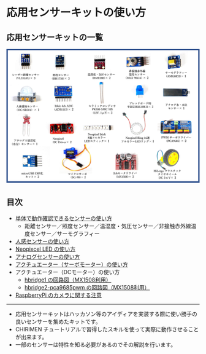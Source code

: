 # 応用センサーキットの使い方
## 応用センサーキットの一覧

<img src="./imgs/AppliedSensorKits.jpg" width=800>

## 目次
- [単体で動作確認できるセンサーの使い方](i2csensor.md)
  - 距離センサー／照度センサー／温湿度・気圧センサー／非接触赤外線温度センサー／サーモグラフィー
- [人感センサーの使い方](pirsensor.md)
- [Neopixcel LED の使い方](neopixcel.md)
- [アナログセンサーの使い方](analogsensor.md)
- [アクチュエーター（サーボモーター）の使い方](pwm_sg90.md)
- アクチュエーター（DCモーター）の使い方
  - [hbridge1 の回路図（MX1508利用）](dcmotor.md)
  - [hbridge2-pca9685pwm の回路図（MX1508利用）](dcmotorpwm.md)
- [RaspberryPi のカメラに関する注意](picamera.md)

---

- 応用センサーキットはハッカソン等のアイディアを実装する際に使い勝手の良いセンサーを集めたキットです。
- CHIRIMEN チュートリアルで習得したスキルを使って実際に動作させることが出来ます。
- 一部のセンサーは特性を知る必要があるのでその解説を行います。
